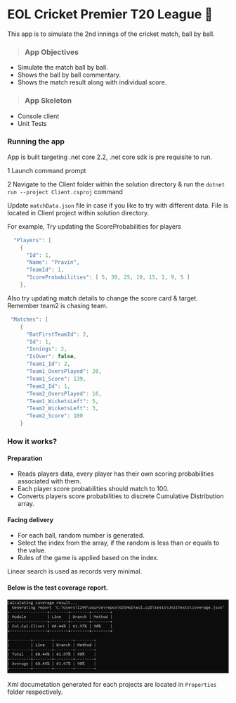 # EOL Cricket Premier T20 League :cricket:
This app is to simulate the 2nd innings of the cricket match, ball by ball.

> ### App Objectives
- Simulate the match ball by ball.
- Shows the ball by ball commentary.
- Shows the match result along with individual score.

> ### App Skeleton
- Console client
- Unit Tests 


### Running the app
App is built targeting .net core 2.2, .net core sdk is pre requisite to run.

1 Launch command prompt

2 Navigate to the Client folder within the solution directory & run the `dotnet run --project Client.csproj` command

Update `matchData.json` file in case if you like to try with different data. File is located in Client project within solution directory.

For example, 
Try updating the ScoreProbabilities for players

```csharp
  "Players": [
    {
      "Id": 1,
      "Name": "Pravin",
      "TeamId": 1,
      "ScoreProbabilities": [ 5, 30, 25, 10, 15, 1, 9, 5 ]
    },    
```
Also try updating match details to change the score card & target. Remember team2 is chasing team.
```csharp
 "Matches": [
    {
      "BatFirstTeamId": 2,
      "Id": 1,
      "Innings": 2,
      "IsOver": false,
      "Team1_Id": 2,
      "Team1_OversPlayed": 20,
      "Team1_Score": 139,
      "Team2_Id": 1,
      "Team2_OversPlayed": 16,
      "Team1_WicketsLeft": 5,
      "Team2_WicketsLeft": 3,
      "Team2_Score": 100
    }
```

### How it works?
#### Preparation
- Reads players data, every player has their own scoring probabilities associated with them.
- Each player score probabilities should match to 100.
- Converts players score probabilities to discrete Cumulative Distribution array.

#### Facing delivery
- For each ball, random number is generated.
- Select the index from the array, if the random is less than or equals to the value.
- Rules of the game is applied based on the index.

Linear search is used as records very minimal.

#### Below is the test coverage report. 

![Test coverage report](CoverletReport.jpg)

Xml documetation generated for each projects are located in `Properties` folder respectively.  